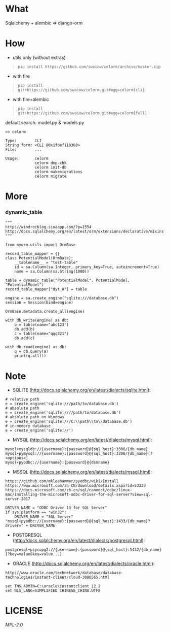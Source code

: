 # What
Sqlalchemy + alembic => django-orm


# How
+ utils only (without extras)
> `pip install https://github.com/swoiow/celorm/archive/master.zip`

+ with fire
> `pip install git+https://github.com/swoiow/celorm.git#egg=celorm[cli]`

+ with fire+alembic
> `pip install git+https://github.com/swoiow/celorm.git#egg=celorm[full]`

default search: model.py & models.py 
```
>> celorm

Type:        CLI
String form: <CLI @0x1f0ef118368>
File:        ...

Usage:       celorm
             celorm dmp-chk
             celorm init-db
             celorm makemigrations
             celorm migrate
```


# More

### dynamic_table
```
"""
http://windrocblog.sinaapp.com/?p=1554
http://docs.sqlalchemy.org/en/latest/orm/extensions/declarative/mixins.html
"""

from myorm.utils import OrmBase

record_table_mapper = {}
class PotentialModel(OrmBase):
    __tablename__ = "test-table"
    id = sa.Column(sa.Integer, primary_key=True, autoincrement=True)
    name = sa.Column(sa.String(1000))

table = dynamic_table("PotentialModel", PotentialModel, "PotentialModel")
record_table_mapper["dyt_A"] = table

engine = sa.create_engine("sqlite:///database.db")
session = Session(bind=engine)

OrmBase.metadata.create_all(engine)

with db_write(engine) as db:
    b = table(name="abc123")
    db.add(b)
    c = table(name="qqq321")
    db.add(c)

with db_read(engine) as db:
    q = db.query(a)
    print(q.all())
```


# Note

+ SQLITE (http://docs.sqlalchemy.org/en/latest/dialects/sqlite.html):
```
# relative path
e = create_engine('sqlite:///path/to/database.db')
# absolute path
e = create_engine('sqlite:////path/to/database.db')
# absolute path on Windows
e = create_engine('sqlite:///C:\\path\\to\\database.db')
# in-memory database
e = create_engine('sqlite://')
```

+ MYSQL (http://docs.sqlalchemy.org/en/latest/dialects/mysql.html): 
```
mysql+mysqldb://{username}:{password}@{sql_host}:3306/{db_name}
mysql+pymysql://{username}:{password}@{sql_host}:3306/{db_name}[?<options>]
mysql+pyodbc://{username}:{password}@{dsnname}
```

+ MSSQL (http://docs.sqlalchemy.org/en/latest/dialects/mssql.html):
``` 
https://github.com/mkleehammer/pyodbc/wiki/Install
https://www.microsoft.com/zh-CN/download/details.aspx?id=53339
https://docs.microsoft.com/zh-cn/sql/connect/odbc/linux-mac/installing-the-microsoft-odbc-driver-for-sql-server?view=sql-server-2017

DRIVER_NAME = "ODBC Driver 13 for SQL Server"
if sys.platform == "win32":
    DRIVER_NAME = "SQL Server"
"mssql+pyodbc://{username}:{password}@{sql_host}:1433/{db_name}?driver=" + DRIVER_NAME
```

+ POSTGRESQL (http://docs.sqlalchemy.org/en/latest/dialects/postgresql.html):
```
postgresql+psycopg2://{username}:{password}@{sql_host}:5432/{db_name}[?key=value&key=value...]
```

+ ORACLE (http://docs.sqlalchemy.org/en/latest/dialects/oracle.html):
```
http://www.oracle.com/technetwork/database/database-technologies/instant-client/cloud-3080565.html

set TNS_ADMIN=C:\oracle\instantclient_12_2
set NLS_LANG=SIMPLIFIED CHINESE_CHINA.UTF8
```


# LICENSE
*MPL-2.0*
